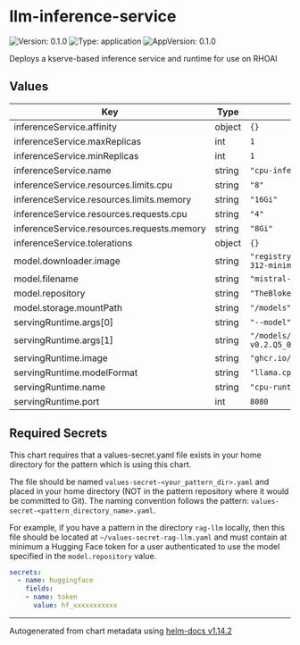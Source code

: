 # llm-inference-service

![Version: 0.1.0](https://img.shields.io/badge/Version-0.1.0-informational?style=flat-square) ![Type: application](https://img.shields.io/badge/Type-application-informational?style=flat-square) ![AppVersion: 0.1.0](https://img.shields.io/badge/AppVersion-0.1.0-informational?style=flat-square)

Deploys a kserve-based inference service and runtime for use on RHOAI

## Values

| Key | Type | Default | Description |
|-----|------|---------|-------------|
| inferenceService.affinity | object | `{}` |  |
| inferenceService.maxReplicas | int | `1` |  |
| inferenceService.minReplicas | int | `1` |  |
| inferenceService.name | string | `"cpu-inference-service"` |  |
| inferenceService.resources.limits.cpu | string | `"8"` |  |
| inferenceService.resources.limits.memory | string | `"16Gi"` |  |
| inferenceService.resources.requests.cpu | string | `"4"` |  |
| inferenceService.resources.requests.memory | string | `"8Gi"` |  |
| inferenceService.tolerations | object | `{}` |  |
| model.downloader.image | string | `"registry.access.redhat.com/ubi10/python-312-minimal:10.0"` |  |
| model.filename | string | `"mistral-7b-instruct-v0.2.Q5_0.gguf"` |  |
| model.repository | string | `"TheBloke/Mistral-7B-Instruct-v0.2-GGUF"` |  |
| model.storage.mountPath | string | `"/models"` |  |
| servingRuntime.args[0] | string | `"--model"` |  |
| servingRuntime.args[1] | string | `"/models/mistral-7b-instruct-v0.2.Q5_0.gguf"` |  |
| servingRuntime.image | string | `"ghcr.io/ggml-org/llama.cpp:server"` |  |
| servingRuntime.modelFormat | string | `"llama.cpp"` |  |
| servingRuntime.name | string | `"cpu-runtime"` |  |
| servingRuntime.port | int | `8080` |  |

## Required Secrets

This chart requires that a values-secret.yaml file exists in your home directory for the pattern which is using this chart.

The file should be named `values-secret-<your_pattern_dir>.yaml` and placed in your home directory (NOT in the pattern repository where it would be committed to Git). The naming convention follows the pattern: `values-secret-<pattern_directory_name>.yaml`.

For example, if you have a pattern in the directory `rag-llm` locally, then this file should be located at `~/values-secret-rag-llm.yaml` and must contain at minimum a Hugging Face token for a user authenticated to use the model specified in the `model.repository` value.

```yaml
secrets:
  - name: huggingface
    fields:
    - name: token
      value: hf_xxxxxxxxxxx
```

----------------------------------------------
Autogenerated from chart metadata using [helm-docs v1.14.2](https://github.com/norwoodj/helm-docs/releases/v1.14.2)
